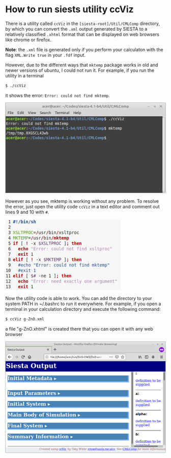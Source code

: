 # How to run siests utility ccViz
There is a utility called `ccViz` in the `[siesta-root]/Util/CMLComp` directory, by which you can convert the `.xml` output generated by SIESTA to a relatively classified `.xhtml` format that can be displayed on web browsers like chrome or firefox.

**Note**: the `.xml` file is generated only if you perform your calculaton with the flag `XML.Write true` in your `.fdf` input.

However, due to the different ways that `mktemp` package works in old and newer versions of ubuntu, I could not run it. For example, if you run the utility in a terminal 
```bash
$ ./ccViz
```
it shows the error: `Error: could not find mktemp`. 

![](files/error_shown_by_ccViz.png)

However as you see, mktemp is working without any problem. To resolve the error, just open the utility code `ccViz` in a text editor and comment out lines 9 and 10 with `#`. 

![](files/ccViz-comment-two-lines.png)

Now the utility code is able to work. You can add the directory to your system PATH in ~/.bashrc to run it everywhere. For example, if you open a terminal in your calculation directory and execute the following command: 

```bash
$ ccViz g-ZnO.xml
```

a file "g-ZnO.xhtml" is created there that you can open it with any web browser

![](files/xhtml_in_firefox.png)
